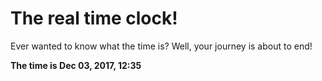# The real time clock!

Ever wanted to know what the time is? Well, your journey is about to end!

**The time is Dec 03, 2017, 12:35**